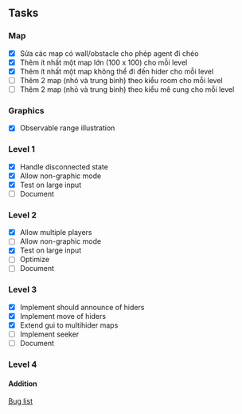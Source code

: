 ## Tasks

### Map
- [x] Sửa các map có wall/obstacle cho phép agent đi chéo
- [x] Thêm ít nhất một map lớn (100 x 100) cho mỗi level
- [x] Thêm ít nhất một map không thể đi đến hider cho mỗi level
- [ ] Thêm 2 map (nhỏ và trung bình) theo kiểu room cho mỗi level
- [ ] Thêm 2 map (nhỏ và trung bình) theo kiểu mê cung cho mỗi level

### Graphics
- [x] Observable range illustration

### Level 1
- [x] Handle disconnected state
- [x] Allow non-graphic mode
- [x] Test on large input
- [ ] Document

### Level 2
- [x] Allow multiple players
- [ ] Allow non-graphic mode
- [x] Test on large input
- [ ] Optimize
- [ ] Document

### Level 3
- [x] Implement should announce of hiders
- [x] Implement move of hiders
- [x] Extend gui to multihider maps
- [ ] Implement seeker
- [ ] Document

### Level 4


#### Addition
[Bug list](https://docs.google.com/spreadsheets/d/16L2aJ-Zfg3F-u2vxODIRY3CeA9A-frilc2XCXDW0Y9o/edit?usp=sharing)